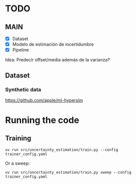 # TODO
## MAIN
- [x] Dataset
- [x] Modelo de estimación de incertidumbre
- [x] Pipeline

Idea: Predecir offset/media además de la varianza?

## Dataset
### Synthetic data
https://github.com/apple/ml-hypersim

# Running the code
## Training
`uv run src/uncertainty_estimation/train.py --config trainer_config.yaml`

Or a sweep:

`uv run src/uncertainty_estimation/train.py sweep --config trainer_config.yaml`